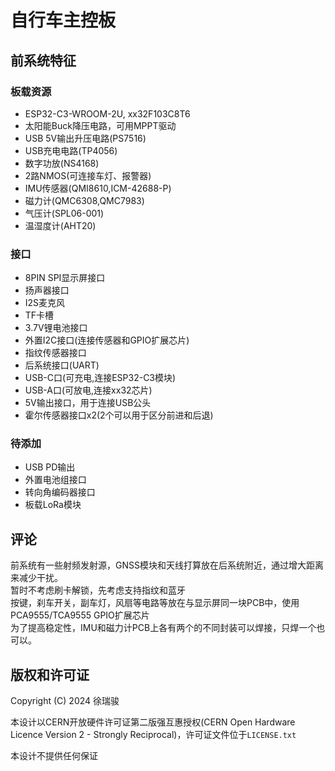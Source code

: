 # 自行车主控板

## 前系统特征
### 板载资源
- ESP32-C3-WROOM-2U, xx32F103C8T6
- 太阳能Buck降压电路，可用MPPT驱动
- USB 5V输出升压电路(PS7516)
- USB充电电路(TP4056)
- 数字功放(NS4168)
- 2路NMOS(可连接车灯、报警器)
- IMU传感器(QMI8610,ICM-42688-P)
- 磁力计(QMC6308,QMC7983)
- 气压计(SPL06-001)
- 温湿度计(AHT20)

### 接口
- 8PIN SPI显示屏接口
- 扬声器接口
- I2S麦克风
- TF卡槽
- 3.7V锂电池接口
- 外置I2C接口(连接传感器和GPIO扩展芯片)
- 指纹传感器接口
- 后系统接口(UART)
- USB-C口(可充电,连接ESP32-C3模块)
- USB-A口(可放电,连接xx32芯片)
- 5V输出接口，用于连接USB公头
- 霍尔传感器接口x2(2个可以用于区分前进和后退)

### 待添加
- USB PD输出
- 外置电池组接口
- 转向角编码器接口
- 板载LoRa模块

## 评论
前系统有一些射频发射源，GNSS模块和天线打算放在后系统附近，通过增大距离来减少干扰。  
暂时不考虑刷卡解锁，先考虑支持指纹和蓝牙  
按键，刹车开关，副车灯，风扇等电路等放在与显示屏同一块PCB中，使用PCA9555/TCA9555 GPIO扩展芯片  
为了提高稳定性，IMU和磁力计PCB上各有两个的不同封装可以焊接，只焊一个也可以。

## 版权和许可证
Copyright (C) 2024 徐瑞骏

本设计以CERN开放硬件许可证第二版强互惠授权(CERN Open Hardware Licence Version 2 - Strongly Reciprocal)，许可证文件位于`LICENSE.txt`

本设计不提供任何保证
